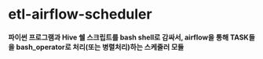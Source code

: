 # etl-airflow-scheduler

#### 파이썬 프로그램과 Hive 쉘 스크립트를 bash shell로 감싸서, airflow을 통해 TASK들을 bash_operator로 처리(또는 병렬처리)하는 스케줄러 모듈
